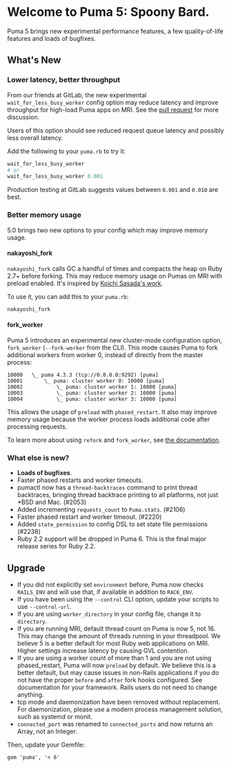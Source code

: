 # Welcome to Puma 5: Spoony Bard.

Puma 5 brings new experimental performance features, a few quality-of-life features and loads of bugfixes.

## What's New

### Lower latency, better throughput

From our friends at GitLab, the new experimental `wait_for_less_busy_worker` config option may reduce latency and improve throughput for high-load Puma apps on MRI. See the [pull request](https://github.com/puma/puma/pull/2079) for more discussion.

Users of this option should see reduced request queue latency and possibly less overall latency.

Add the following to your `puma.rb` to try it:

```ruby 
wait_for_less_busy_worker
# or 
wait_for_less_busy_worker 0.001
```

Production testing at GitLab suggests values between `0.001` and `0.010` are best.

### Better memory usage

5.0 brings two new options to your config which may improve memory usage.

#### nakayoshi_fork

`nakayoshi_fork` calls GC a handful of times and compacts the heap on Ruby 2.7+ before forking. This may reduce memory usage on Pumas on MRI with preload enabled. It's inspired by [Koichi Sasada's work](https://github.com/ko1/nakayoshi_fork).

To use it, you can add this to your `puma.rb`:

```ruby 
nakayoshi_fork
```

#### fork_worker

Puma 5 introduces an experimental new cluster-mode configuration option, `fork_worker` (`--fork-worker` from the CLI). This mode causes Puma to fork additional workers from worker 0, instead of directly from the master process:

```
10000   \_ puma 4.3.3 (tcp://0.0.0.0:9292) [puma]
10001       \_ puma: cluster worker 0: 10000 [puma]
10002           \_ puma: cluster worker 1: 10000 [puma]
10003           \_ puma: cluster worker 2: 10000 [puma]
10004           \_ puma: cluster worker 3: 10000 [puma]
```

This allows the usage of `preload` with `phased_restart`. It also may improve memory usage because the worker process loads additional code after processing requests.

To learn more about using `refork` and `fork_worker`, see [the documentation](https://github.com/puma/puma/blob/master/docs/fork_worker.md).

### What else is new?

* **Loads of bugfixes**.
* Faster phased restarts and worker timeouts.
* pumactl now has a `thread-backtraces` command to print thread backtraces, bringing thread backtrace printing to all platforms, not just *BSD and Mac. (#2053)
* Added incrementing `requests_count` to `Puma.stats`. (#2106)
* Faster phased restart and worker timeout. (#2220)
* Added `state_permission` to config DSL to set state file permissions (#2238)
* Ruby 2.2 support will be dropped in Puma 6. This is the final major release series for Ruby 2.2.

## Upgrade

* If you did not explicitly set `environment` before, Puma now checks `RAILS_ENV` and will use that, if available in addition to `RACK_ENV`.
* If you have been using the `--control` CLI option, update your scripts to use `--control-url`.
* If you are using `worker_directory` in your config file, change it to `directory`.
* If you are running MRI, default thread count on Puma is now 5, not 16. This may change the amount of threads running in your threadpool. We believe 5 is a better default for most Ruby web applications on MRI. Higher settings increase latency by causing GVL contention.
* If you are using a worker count of more than 1 and you are not using phased_restart, Puma will now `preload` by default. We believe this is a better default, but may cause issues in non-Rails applications if you do not have the proper `before` and `after` fork hooks configured. See documentation for your framework. Rails users do not need to change anything.
* tcp mode and daemonization have been removed without replacement. For daemonization, please use a modern process management solution, such as systemd or monit.
* `connected_port` was renamed to `connected_ports` and now returns an Array, not an Integer.

Then, update your Gemfile:

`gem 'puma', '< 6'`

